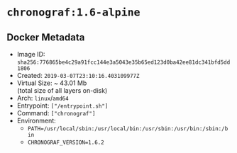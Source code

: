 # `chronograf:1.6-alpine`

## Docker Metadata

- Image ID: `sha256:776865be4c29a91fcc144e3a5043e35b65ed123d0ba42ee81dc341bfd5dd1806`
- Created: `2019-03-07T23:10:16.403109977Z`
- Virtual Size: ~ 43.01 Mb  
  (total size of all layers on-disk)
- Arch: `linux`/`amd64`
- Entrypoint: `["/entrypoint.sh"]`
- Command: `["chronograf"]`
- Environment:
  - `PATH=/usr/local/sbin:/usr/local/bin:/usr/sbin:/usr/bin:/sbin:/bin`
  - `CHRONOGRAF_VERSION=1.6.2`
